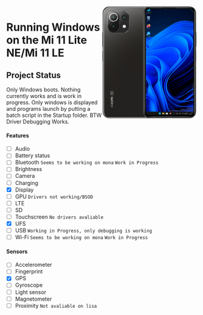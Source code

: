 <img align="right" src="https://github.com/ETCHDEV/Port-Windows-11-Xiaomi-11-Lite-NE/blob/main/lisa.png" width="250" alt="Windows 11 Running On a Mi 11 Lite NE">


# Running Windows on the Mi 11 Lite NE/Mi 11 LE

## Project Status

Only Windows boots. Nothing currently works and is work in progress. Only windows is displayed and programs launch by putting a batch script in the Startup folder. BTW Driver Debugging Works. 

#### Features

- [ ] Audio
- [ ] Battery status
- [ ] Bluetooth `Seems to be working on mona` `Work in Progress`
- [ ] Brightness
- [ ] Camera
- [ ] Charging
- [x] Display
- [ ] GPU `Drivers not working/BSOD`
- [ ] LTE
- [ ] SD
- [ ] Touchscreen `No drivers avaliable`
- [x] UFS
- [ ] USB `Working in Progress, only debugging is working`
- [ ] Wi-Fi `Seems to be working on mona` `Work in Progress` 

#### Sensors
- [ ] Accelerometer
- [ ] Fingerprint
- [x] GPS
- [ ] Gyroscope
- [ ] Light sensor
- [ ] Magnetometer
- [ ] Proximity `Not avaliable on lisa`
